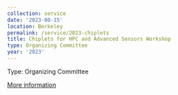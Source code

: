 ```yaml
---
collection: service
date: '2023-08-15'
location: Berkeley
permalink: /service/2023-chiplets
title: Chiplets for HPC and Advanced Sensors Workshop
type: Organizing Committee
year: '2023'
---
```


Type: Organizing Committee

[More information](https://sites.google.com/lbl.gov/chiplets-workshop-2023/home)

